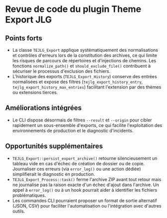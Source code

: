 # Revue de code du plugin Theme Export JLG

## Points forts
- La classe `TEJLG_Export` applique systématiquement des normalisations et contrôles d'erreurs lors de la constitution des archives, ce qui limite les risques de parcours de répertoires et d'injections de chemins. Les fonctions `normalize_path()` et `should_exclude_file()` contribuent à sécuriser le processus d'exclusion des fichiers.
- L'historique des exports (`TEJLG_Export_History`) conserve des entrées normalisées et expose des filtres (`tejlg_export_history_entry`, `tejlg_export_history_max_entries`) facilitant l'extension par des thèmes ou extensions tierces.

## Améliorations intégrées
- Le CLI dispose désormais de filtres `--result` et `--origin` pour cibler rapidement un sous-ensemble d'exports, ce qui facilite l'exploitation des environnements de production et le diagnostic d'incidents.

## Opportunités supplémentaires
- `TEJLG_Export::persist_export_archive()` retourne silencieusement un tableau vide en cas d'échec de création de dossier ou de copie. Journaliser ces erreurs (via `error_log()` ou une action dédiée) simplifierait le diagnostic en production.
- `TEJLG_Export_Process::task()` ferme l'archive ZIP avant tout retour mais ne journalise pas la raison exacte d'un échec d'ajout dans l'archive. Un appel à `error_log()` ou à un hook pourrait aider à identifier les fichiers problématiques.
- Les commandes CLI pourraient proposer un format de sortie alternatif (JSON, CSV) pour faciliter l'automatisation ou l'intégration avec d'autres outils.

